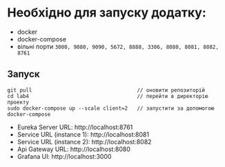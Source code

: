 # Необхідно для запуску додатку:

- docker
- docker-compose
- вільні порти ```3000, 9080, 9090, 5672, 8888, 3306, 8080, 8081, 8082, 8761```

## Запуск
```
git pull                                  // оновити репозиторій
cd lab4                                   // перейти в директорію проекту
sudo docker-compose up --scale client=2   // запустити за допомогою docker-compose
```

 - Eureka Server URL: http://localhost:8761
 - Service URL (instance 1): http://localhost:8081
 - Service URL (instance 2): http://localhost:8082
 - Api Gateway URL: http://localhost:8080
 - Grafana UI: http://localhost:3000
